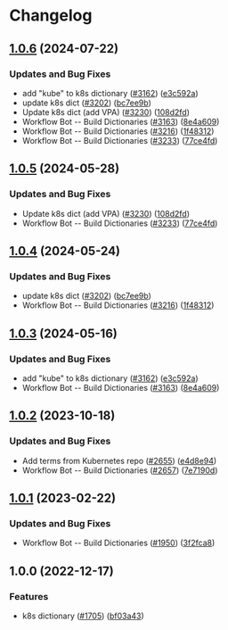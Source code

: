 # Changelog

## [1.0.6](https://github.com/arkid15r/cspell-dicts/compare/@cspell/dict-k8s-v1.0.5...@cspell/dict-k8s@1.0.6) (2024-07-22)


### Updates and Bug Fixes

* add "kube" to k8s dictionary ([#3162](https://github.com/arkid15r/cspell-dicts/issues/3162)) ([e3c592a](https://github.com/arkid15r/cspell-dicts/commit/e3c592a459089d0df1d8fdb1f1fc1f017e4b2fd4))
* update k8s dict ([#3202](https://github.com/arkid15r/cspell-dicts/issues/3202)) ([bc7ee9b](https://github.com/arkid15r/cspell-dicts/commit/bc7ee9b4f30d44bd4f561e00ef6eb5be63062bf4))
* Update k8s dict (add VPA) ([#3230](https://github.com/arkid15r/cspell-dicts/issues/3230)) ([108d2fd](https://github.com/arkid15r/cspell-dicts/commit/108d2fdabb2955d881b561463f4c26fbd3f06224))
* Workflow Bot -- Build Dictionaries ([#3163](https://github.com/arkid15r/cspell-dicts/issues/3163)) ([8e4a609](https://github.com/arkid15r/cspell-dicts/commit/8e4a609fe11b56d1624fdd9cb4969ed5f37d6d18))
* Workflow Bot -- Build Dictionaries ([#3216](https://github.com/arkid15r/cspell-dicts/issues/3216)) ([1f48312](https://github.com/arkid15r/cspell-dicts/commit/1f483125280d927cfb94faca357f5b18baa5c29c))
* Workflow Bot -- Build Dictionaries ([#3233](https://github.com/arkid15r/cspell-dicts/issues/3233)) ([77ce4fd](https://github.com/arkid15r/cspell-dicts/commit/77ce4fd2d8eb7b379b701c63614a5cfb565c03ec))

## [1.0.5](https://github.com/streetsidesoftware/cspell-dicts/compare/@cspell/dict-k8s@1.0.4...@cspell/dict-k8s@1.0.5) (2024-05-28)


### Updates and Bug Fixes

* Update k8s dict (add VPA) ([#3230](https://github.com/streetsidesoftware/cspell-dicts/issues/3230)) ([108d2fd](https://github.com/streetsidesoftware/cspell-dicts/commit/108d2fdabb2955d881b561463f4c26fbd3f06224))
* Workflow Bot -- Build Dictionaries ([#3233](https://github.com/streetsidesoftware/cspell-dicts/issues/3233)) ([77ce4fd](https://github.com/streetsidesoftware/cspell-dicts/commit/77ce4fd2d8eb7b379b701c63614a5cfb565c03ec))

## [1.0.4](https://github.com/streetsidesoftware/cspell-dicts/compare/@cspell/dict-k8s@1.0.3...@cspell/dict-k8s@1.0.4) (2024-05-24)


### Updates and Bug Fixes

* update k8s dict ([#3202](https://github.com/streetsidesoftware/cspell-dicts/issues/3202)) ([bc7ee9b](https://github.com/streetsidesoftware/cspell-dicts/commit/bc7ee9b4f30d44bd4f561e00ef6eb5be63062bf4))
* Workflow Bot -- Build Dictionaries ([#3216](https://github.com/streetsidesoftware/cspell-dicts/issues/3216)) ([1f48312](https://github.com/streetsidesoftware/cspell-dicts/commit/1f483125280d927cfb94faca357f5b18baa5c29c))

## [1.0.3](https://github.com/streetsidesoftware/cspell-dicts/compare/@cspell/dict-k8s@1.0.2...@cspell/dict-k8s@1.0.3) (2024-05-16)


### Updates and Bug Fixes

* add "kube" to k8s dictionary ([#3162](https://github.com/streetsidesoftware/cspell-dicts/issues/3162)) ([e3c592a](https://github.com/streetsidesoftware/cspell-dicts/commit/e3c592a459089d0df1d8fdb1f1fc1f017e4b2fd4))
* Workflow Bot -- Build Dictionaries ([#3163](https://github.com/streetsidesoftware/cspell-dicts/issues/3163)) ([8e4a609](https://github.com/streetsidesoftware/cspell-dicts/commit/8e4a609fe11b56d1624fdd9cb4969ed5f37d6d18))

## [1.0.2](https://github.com/streetsidesoftware/cspell-dicts/compare/@cspell/dict-k8s@1.0.1...@cspell/dict-k8s@1.0.2) (2023-10-18)


### Updates and Bug Fixes

* Add terms from Kubernetes repo ([#2655](https://github.com/streetsidesoftware/cspell-dicts/issues/2655)) ([e4d8e94](https://github.com/streetsidesoftware/cspell-dicts/commit/e4d8e9434efb4610adebee086b9ba78379b05bc0))
* Workflow Bot -- Build Dictionaries ([#2657](https://github.com/streetsidesoftware/cspell-dicts/issues/2657)) ([7e7190d](https://github.com/streetsidesoftware/cspell-dicts/commit/7e7190d1165246cf5fd85c58bd52531b6b722958))

## [1.0.1](https://github.com/streetsidesoftware/cspell-dicts/compare/@cspell/dict-k8s@1.0.0...@cspell/dict-k8s@1.0.1) (2023-02-22)


### Updates and Bug Fixes

* Workflow Bot -- Build Dictionaries ([#1950](https://github.com/streetsidesoftware/cspell-dicts/issues/1950)) ([3f2fca8](https://github.com/streetsidesoftware/cspell-dicts/commit/3f2fca8b64c800723cc572f5ef83e92d5ec64673))

## 1.0.0 (2022-12-17)


### Features

* k8s dictionary ([#1705](https://github.com/streetsidesoftware/cspell-dicts/issues/1705)) ([bf03a43](https://github.com/streetsidesoftware/cspell-dicts/commit/bf03a434fdc657b2cf0d5d6ed2380951fd27614f))
